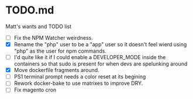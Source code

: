 # TODO.md

Matt's wants and TODO list

- [ ] Fix the NPM Watcher weirdness.
- [x] Rename the "php" user to be a "app" user so it doesn't feel wierd using "php" as the user for npm commands.
- [ ] I'd quite like it if I could enable a DEVELOPER_MODE inside the containers so that sudo is present for when devs are spelunking around
- [x] Move dockerfile fragments around.
- [ ] PS1 terminal prompt needs a color reset at its begining
- [ ] Rework docker-bake to use matrixes to improve DRY.
- [ ] Fix magento cron
